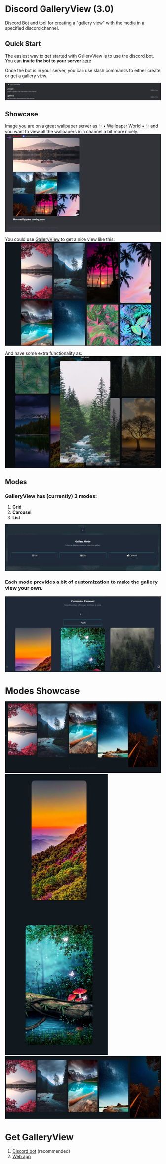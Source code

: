 # Discord GalleryView (3.0)

Discord Bot and tool for creating a "gallery view" with the media in a specified discord channel.

## Quick Start

The easiest way to get started with [GalleryView](https://discord-gallery-view.vercel.app/) is to use the discord bot.
You can **invite the bot to your server** [here](https://discord.com/api/oauth2/authorize?client_id=1136039549894676490&permissions=124928&scope=bot)

Once the bot is in your server, you can use slash commands to either create or get a gallery view.

![GalleryView Bot commands](github_images/commands.png)

## Showcase

Image you are on a great wallpaper server as [✨ • Wallpaper World • ✨](https://discord.gg/wallpaper) and you want to view all the wallpapers in a channel a bit more nicely.
![Discord chat wallpapers](github_images/chat_wallpapers.png)

You could use [GalleryView](https://discord-gallery-view.vercel.app/) to get a nice view like this:
![GalleryView from wallpapers](github_images/wallpapers_gallery.png)

And have some extra functionality as:
![GalleryView Zoom](github_images/gallery_zoom.png)

## Modes
### GalleryView has (currently) 3 modes:
1. **Grid**
2. **Carousel**
3. **List**

![GalleryView Modes](github_images/gallery_modes.png)

### Each mode provides a bit of customization to make the gallery view your own.

![Customization Example](github_images/customization.png)


# Modes Showcase
![Carousel Showcase](github_images/carousel_showcase.png)
![List Showcase](github_images/list_showcase.png)
![Grid Showcase](github_images/grid_showcase.png)

# Get GalleryView
1. [Discord bot](https://discord.com/api/oauth2/authorize?client_id=1136039549894676490&permissions=124928&scope=bot) (recommended)
2. [Web app](https://discord-gallery-view.vercel.app/)
